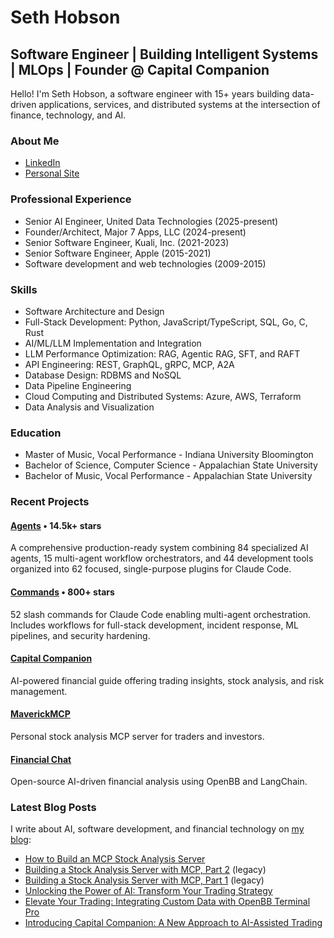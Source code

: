 # Seth Hobson

## Software Engineer | Building Intelligent Systems | MLOps | Founder @ Capital Companion

Hello! I'm Seth Hobson, a software engineer with 15+ years building data-driven applications, services, and distributed systems at the intersection of finance, technology, and AI.

### About Me

- [LinkedIn](https://www.linkedin.com/in/wshobson)
- [Personal Site](https://sethhobson.com)

### Professional Experience

- Senior AI Engineer, United Data Technologies (2025-present)
- Founder/Architect,  Major 7 Apps, LLC (2024-present)
- Senior Software Engineer, Kuali, Inc. (2021-2023)
- Senior Software Engineer, Apple (2015-2021)
- Software development and web technologies (2009-2015)

### Skills

- Software Architecture and Design
- Full-Stack Development: Python, JavaScript/TypeScript, SQL, Go, C, Rust
- AI/ML/LLM Implementation and Integration
- LLM Performance Optimization: RAG, Agentic RAG, SFT, and RAFT
- API Engineering: REST, GraphQL, gRPC, MCP, A2A
- Database Design: RDBMS and NoSQL
- Data Pipeline Engineering
- Cloud Computing and Distributed Systems: Azure, AWS, Terraform
- Data Analysis and Visualization

### Education

- Master of Music, Vocal Performance - Indiana University Bloomington
- Bachelor of Science, Computer Science - Appalachian State University
- Bachelor of Music, Vocal Performance - Appalachian State University

### Recent Projects

#### [Agents](https://github.com/wshobson/agents) • 14.5k+ stars
A comprehensive production-ready system combining 84 specialized AI agents, 15 multi-agent workflow orchestrators, and 44 development tools organized into 62 focused, single-purpose plugins for Claude Code.

#### [Commands](https://github.com/wshobson/commands) • 800+ stars
52 slash commands for Claude Code enabling multi-agent orchestration. Includes workflows for full-stack development, incident response, ML pipelines, and security hardening.

#### [Capital Companion](https://capitalcompanion.ai)
AI-powered financial guide offering trading insights, stock analysis, and risk management.

#### [MaverickMCP](https://github.com/wshobson/maverick-mcp)
Personal stock analysis MCP server for traders and investors.

#### [Financial Chat](https://github.com/wshobson/financial-chat)
Open-source AI-driven financial analysis using OpenBB and LangChain.

### Latest Blog Posts

I write about AI, software development, and financial technology on [my blog](https://sethhobson.com):

- [How to Build an MCP Stock Analysis Server](https://sethhobson.com/2025/08/how-to-build-an-mcp-stock-analysis-server/)
- [Building a Stock Analysis Server with MCP, Part 2](https://sethhobson.com/2025/03/building-a-stock-analysis-server-with-mcp-part-2/) (legacy)
- [Building a Stock Analysis Server with MCP, Part 1](https://sethhobson.com/2025/01/building-a-stock-analysis-server-with-mcp-part-1/) (legacy)
- [Unlocking the Power of AI: Transform Your Trading Strategy](https://sethhobson.com/2024/10/unlocking-the-power-of-ai-transform-your-trading-strategy/)
- [Elevate Your Trading: Integrating Custom Data with OpenBB Terminal Pro](https://sethhobson.com/2024/08/elevate-your-trading-integrating-custom-data-with-openbb-terminal-pro/)
- [Introducing Capital Companion: A New Approach to AI-Assisted Trading](https://sethhobson.com/2024/09/introducing-capital-companion-a-new-approach-to-ai-assisted-trading/)
